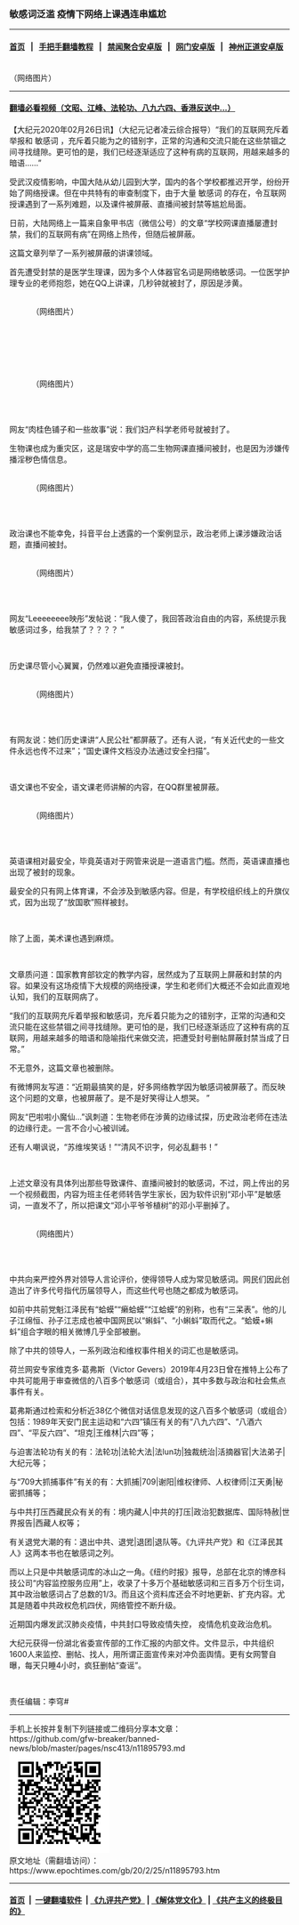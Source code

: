 ### 敏感词泛滥 疫情下网络上课遇连串尴尬
------------------------

#### [首页](https://github.com/gfw-breaker/banned-news/blob/master/README.md) &nbsp;&nbsp;|&nbsp;&nbsp; [手把手翻墙教程](https://github.com/gfw-breaker/guides/wiki) &nbsp;&nbsp;|&nbsp;&nbsp; [禁闻聚合安卓版](https://github.com/gfw-breaker/bn-android) &nbsp;&nbsp;|&nbsp;&nbsp; [网门安卓版](https://github.com/oGate2/oGate) &nbsp;&nbsp;|&nbsp;&nbsp; [神州正道安卓版](https://github.com/SzzdOgate/update) 



<div><img alt="" class="aligncenter wp-post-image" src="https://i.epochtimes.com/assets/uploads/2020/02/c1eff999cfd48f736e249a2d21ac5776-369x400.jpg"/>
<div class="red16 caption">
 （网络图片）
</div>
</div><hr/>

#### [翻墙必看视频（文昭、江峰、法轮功、八九六四、香港反送中...）](https://github.com/gfw-breaker/banned-news/blob/master/pages/link3.md)

<div><p>
 【大纪元2020年02月26日讯】（大纪元记者凌云综合报导）“我们的互联网充斥着举报和
 <ok href="https://www.epochtimes.com/gb/tag/%E6%95%8F%E6%84%9F%E8%AF%8D.html">
  敏感词
 </ok>
 ，充斥着只能为之的错别字，正常的沟通和交流只能在这些禁锢之间寻找缝隙。更可怕的是，我们已经逐渐适应了这种有病的互联网，用越来越多的暗语……”
</p>
<p>
 受武汉疫情影响，中国大陆从幼儿园到大学，国内的各个学校都推迟开学，纷纷开始了网络授课。但在中共特有的审查制度下，由于大量
 <ok href="https://www.epochtimes.com/gb/tag/%E6%95%8F%E6%84%9F%E8%AF%8D.html">
  敏感词
 </ok>
 的存在，令互联网授课遇到了一系列难题，以及课件被屏蔽、直播间被封禁等尴尬局面。
</p>
<p>
 日前，大陆网络上一篇来自象甲书店（微信公号）的文章“学校网课直播屡遭封禁，我们的互联网有病”在网络上热传，但随后被屏蔽。
</p>
<p>
 这篇文章列举了一系列被屏蔽的讲课领域。
</p>
<p>
 首先遭受封禁的是医学生理课，因为多个人体器官名词是网络敏感词。一位医学护理专业的老师抱怨，她在QQ上讲课，几秒钟就被封了，原因是涉黄。
</p>
<figure class="wp-caption aligncenter" id="attachment_11895810" style="width: 400px">
 <ok href="http://i.epochtimes.com/assets/uploads/2020/02/20200219123327788.jpg">
  <img alt="" class="wp-image-11895810" src="http://i.epochtimes.com/assets/uploads/2020/02/20200219123327788-600x261.jpg"/>
 </ok>
 <br/><figcaption class="wp-caption-text">
  （网络图片）
 </figcaption><br/>
</figure><br/>
<p style="text-align: center;">
 <ok href="http://i.epochtimes.com/assets/uploads/2020/02/46876106e75c5b0748ab144354d9e3e0.jpg">
  <img alt="" class="alignnone wp-image-11895820" src="http://i.epochtimes.com/assets/uploads/2020/02/46876106e75c5b0748ab144354d9e3e0-600x146.jpg"/>
 </ok>
</p>
<figure class="wp-caption aligncenter" id="attachment_11895812" style="width: 326px">
 <ok href="http://i.epochtimes.com/assets/uploads/2020/02/133b1186d98f59a159a4e3d4e7117dc4.jpg">
  <img alt="" class="wp-image-11895812" src="http://i.epochtimes.com/assets/uploads/2020/02/133b1186d98f59a159a4e3d4e7117dc4.jpg"/>
 </ok>
 <br/><figcaption class="wp-caption-text">
  （网络图片）
 </figcaption><br/>
</figure><br/>
<p>
 网友“肉桂色铺子和一些故事”说：我们妇产科学老师号就被封了。
</p>
<p>
 生物课也成为重灾区，这是瑞安中学的高二生物网课直播间被封，也是因为涉嫌传播淫秽色情信息。
</p>
<figure class="wp-caption aligncenter" id="attachment_11895814" style="width: 350px">
 <ok href="http://i.epochtimes.com/assets/uploads/2020/02/6de576d80718891b82fc13a486be373c.jpg">
  <img alt="" class="wp-image-11895814" src="http://i.epochtimes.com/assets/uploads/2020/02/6de576d80718891b82fc13a486be373c.jpg"/>
 </ok>
 <br/><figcaption class="wp-caption-text">
  （网络图片）
 </figcaption><br/>
</figure><br/>
<p>
 政治课也不能幸免，抖音平台上透露的一个案例显示，政治老师上课涉嫌政治话题，直播间被封。
</p>
<figure class="wp-caption aligncenter" id="attachment_11895816" style="width: 362px">
 <ok href="http://i.epochtimes.com/assets/uploads/2020/02/c4b7a4950c4f5d0ea9840fd305f01673.jpg">
  <img alt="" class="wp-image-11895816" src="http://i.epochtimes.com/assets/uploads/2020/02/c4b7a4950c4f5d0ea9840fd305f01673.jpg"/>
 </ok>
 <br/><figcaption class="wp-caption-text">
  （网络图片）
 </figcaption><br/>
</figure><br/>
<p>
 网友“Leeeeeeee映彤”发帖说：“我人傻了，我回答政治自由的内容，系统提示我敏感词过多，给我禁了？？？？ ”
</p>
<p style="text-align: center;">
 <ok href="http://i.epochtimes.com/assets/uploads/2020/02/6dc3adbf7dc43f882f13faf1d269acf8.jpg">
  <img alt="" class="alignnone wp-image-11895855" src="http://i.epochtimes.com/assets/uploads/2020/02/6dc3adbf7dc43f882f13faf1d269acf8.jpg"/>
 </ok>
</p>
<p>
 历史课尽管小心翼翼，仍然难以避免直播授课被封。
</p>
<figure class="wp-caption aligncenter" id="attachment_11895817" style="width: 388px">
 <ok href="http://i.epochtimes.com/assets/uploads/2020/02/033dbe7b21cb22c733d0fc9913a0e258.jpg">
  <img alt="" class="wp-image-11895817" src="http://i.epochtimes.com/assets/uploads/2020/02/033dbe7b21cb22c733d0fc9913a0e258-600x864.jpg"/>
 </ok>
 <br/><figcaption class="wp-caption-text">
  （网络图片）
 </figcaption><br/>
</figure><br/>
<p>
 有网友说：她们历史课讲“人民公社”都屏蔽了。还有人说，“有关近代史的一些文件永远也传不过来”；“国史课件文档没办法通过安全扫描”。
</p>
<p style="text-align: center;">
 <ok href="http://i.epochtimes.com/assets/uploads/2020/02/0852301f4de7f1f80c31a596887e1498.jpg">
  <img alt="" class="alignnone wp-image-11895822" src="http://i.epochtimes.com/assets/uploads/2020/02/0852301f4de7f1f80c31a596887e1498-600x391.jpg"/>
 </ok>
</p>
<p>
 语文课也不安全，语文课老师讲解的内容，在QQ群里被屏蔽。
</p>
<figure class="wp-caption aligncenter" id="attachment_11895824" style="width: 385px">
 <ok href="http://i.epochtimes.com/assets/uploads/2020/02/6f1f85f5de8a4f6c7d0b544e094565e9.jpg">
  <img alt="" class="wp-image-11895824" src="http://i.epochtimes.com/assets/uploads/2020/02/6f1f85f5de8a4f6c7d0b544e094565e9-600x1067.jpg"/>
 </ok>
 <br/><figcaption class="wp-caption-text">
  （网络图片）
 </figcaption><br/>
</figure><br/>
<p>
 英语课相对最安全，毕竟英语对于网管来说是一道语言门槛。然而，英语课直播也出现了被封的现象。
</p>
<p>
 最安全的只有网上体育课，不会涉及到敏感内容。但是，有学校组织线上的升旗仪式，因为出现了“放国歌”照样被封。
</p>
<p style="text-align: center;">
 <ok href="http://i.epochtimes.com/assets/uploads/2020/02/0ddac3045c3b8a06e495af6c06b36356.jpg">
  <img alt="" class="alignnone wp-image-11895826" src="http://i.epochtimes.com/assets/uploads/2020/02/0ddac3045c3b8a06e495af6c06b36356.jpg"/>
 </ok>
</p>
<p>
 除了上面，美术课也遇到麻烦。
</p>
<p style="text-align: center;">
 <ok href="http://i.epochtimes.com/assets/uploads/2020/02/68516043a01d9686e6eb0f17d1b53217.jpg">
  <img alt="" class="alignnone wp-image-11895856" src="http://i.epochtimes.com/assets/uploads/2020/02/68516043a01d9686e6eb0f17d1b53217-600x270.jpg"/>
 </ok>
</p>
<p>
 文章质问道：国家教育部钦定的教学内容，居然成为了互联网上屏蔽和封禁的内容。如果没有这场疫情下大规模的网络授课，学生和老师们大概还不会如此直观地认知，我们的互联网病了。
</p>
<p>
 “我们的互联网充斥着举报和敏感词，充斥着只能为之的错别字，正常的沟通和交流只能在这些禁锢之间寻找缝隙。更可怕的是，我们已经逐渐适应了这种有病的互联网，用越来越多的暗语和隐喻指代来做交流，把遭受封号删帖屏蔽封禁当成了日常。”
</p>
<p>
 不无意外，这篇文章也被删除。
</p>
<p>
 有微博网友写道：“近期最搞笑的是，好多网络教学因为敏感词被屏蔽了。而反映这个问题的文章，也被屏蔽了。是不是好笑得让人想哭。 ”
</p>
<p>
 网友“巴啦啦小魔仙…”讽刺道：生物老师在涉黄的边缘试探，历史政治老师在违法的边缘行走。一言不合小心被训诫。
</p>
<p>
 还有人嘲讽说，“苏维埃笑话！”“清风不识字，何必乱翻书！”
</p>
<p style="text-align: center;">
 <ok href="http://i.epochtimes.com/assets/uploads/2020/02/4012d003ly1gc1r8kgnzkj20tr1anq7r.jpg">
  <img alt="" class="alignnone wp-image-11895857" src="http://i.epochtimes.com/assets/uploads/2020/02/4012d003ly1gc1r8kgnzkj20tr1anq7r.jpg"/>
 </ok>
</p>
<p>
 上述文章没有具体列出那些导致课件、直播间被封的敏感词，不过，网上传出的另一个视频截图，内容为班主任老师转告学生家长，因为软件识别“邓小平”是敏感词，一直发不了，所以把课文“邓小平爷爷植树”的邓小平删掉了。
</p>
<figure class="wp-caption aligncenter" id="attachment_11895815" style="width: 440px">
 <ok href="http://i.epochtimes.com/assets/uploads/2020/02/07abf95405b6d2c457a3084269983af8.jpg">
  <img alt="" class="size-full wp-image-11895815" src="http://i.epochtimes.com/assets/uploads/2020/02/07abf95405b6d2c457a3084269983af8.jpg"/>
 </ok>
 <br/><figcaption class="wp-caption-text">
  （网络图片）
 </figcaption><br/>
</figure><br/>
<p>
 中共向来严控外界对领导人言论评价，使得领导人成为常见敏感词。网民们因此创造出了许多代号指代历届领导人，而这些代号也随之都成为敏感词。
</p>
<p>
 如前中共前党魁江泽民有“蛤蟆”“癞蛤蟆”“江蛤蟆”的别称，也有“三呆表”。他的儿子江绵恒、孙子江志成也被中国网民以“蝌蚪”、“小蝌蚪”取而代之。“蛤蟆+蝌蚪”组合字眼的相关微博几乎全部被删。
</p>
<p>
 除了中共的领导人，一系列政治和维权事件相关的词汇也是敏感词。
</p>
<p>
 荷兰网安专家维克多‧葛弗斯（Victor Gevers）2019年4月23日曾在推特上公布了中共可能用于审查微信的八百多个敏感词（或组合），其中多数与政治和社会焦点事件有关。
</p>
<p>
 葛弗斯通过检索和分析近38亿个微信对话信息发现的这八百多个敏感词（或组合）包括：1989年天安门民主运动和“六四”镇压有关的有“八九六四”、“八酒六四”、“平反六四”、“坦克|王维林|六四”等；
</p>
<p>
 与迫害法轮功有关的有：法轮功|法轮大法|法lun功|独裁统治|活摘器官|大法弟子|大纪元等；
</p>
<p>
 与“709大抓捕事件”有关的有：大抓捕|709|谢阳|维权律师、人权律师|江天勇|秘密抓捕等；
</p>
<p>
 与中共打压西藏民众有关的有：境内藏人|中共的打压|政治犯数据库、国际特赦|世界报告|西藏人权等；
</p>
<p>
 有关退党大潮的有：退出中共、退党|退团|退队等。《九评共产党》和《江泽民其人》这两本书也在敏感词之列。
</p>
<p>
 而以上只是中共敏感词库的冰山之一角。《纽约时报》报导，总部在北京的博彦科技公司“内容监控服务应用”上，收录了十多万个基础敏感词和三百多万个衍生词，其中政治敏感词占了总数的1/3。而且这个资料库还会不时地更新、扩充内容。尤其是随着中共政权危机四伏，网络管控不断升级。
</p>
<p>
 近期国内爆发武汉肺炎疫情，中共封口导致疫情失控， 疫情危机变政治危机。
</p>
<p>
 大纪元获得一份湖北省委宣传部的工作汇报的内部文件。文件显示，中共组织1600人来监控、删帖、找人，用所谓正面宣传来对冲负面舆情。更有女网警自曝，每天只睡4小时，疯狂删帖“查谣”。
</p>
<p style="text-align: center;">
 <ok href="http://i.epochtimes.com/assets/uploads/2020/02/25fcd4fe7139e226db18c7cdba33d204.jpg">
  <img alt="" class="alignnone size-large wp-image-11895854" src="http://i.epochtimes.com/assets/uploads/2020/02/25fcd4fe7139e226db18c7cdba33d204-600x221.jpg"/>
 </ok>
</p>
<p>
 责任编辑：李穹#
</p>
</div>
<hr/>
手机上长按并复制下列链接或二维码分享本文章：<br/>
https://github.com/gfw-breaker/banned-news/blob/master/pages/nsc413/n11895793.md <br/>
<a href='https://github.com/gfw-breaker/banned-news/blob/master/pages/nsc413/n11895793.md'><img src='https://github.com/gfw-breaker/banned-news/blob/master/pages/nsc413/n11895793.md.png'/></a> <br/>
原文地址（需翻墙访问）：https://www.epochtimes.com/gb/20/2/25/n11895793.htm


------------------------
#### [首页](https://github.com/gfw-breaker/banned-news/blob/master/README.md) &nbsp;|&nbsp; [一键翻墙软件](https://github.com/gfw-breaker/nogfw/blob/master/README.md) &nbsp;| [《九评共产党》](https://github.com/gfw-breaker/9ping.md/blob/master/README.md#九评之一评共产党是什么) | [《解体党文化》](https://github.com/gfw-breaker/jtdwh.md/blob/master/README.md) | [《共产主义的终极目的》](https://github.com/gfw-breaker/gczydzjmd.md/blob/master/README.md)


<img src='http://gfw-breaker.win/banned-news/pages/nsc413/n11895793.md' width='0px' height='0px'/>
